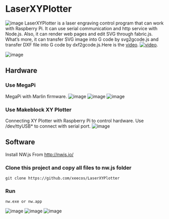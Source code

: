# LaserXYPlotter

![image](https://github.com/xeecos/LaserXYPlotter/raw/master/images/6.jpg)
LaserXYPlotter is a laser engraving control program that can work with Raspberry Pi. It can use serial communication and http service with Node.js. Also, it can render web pages and edit SVG through fabric.js. What’s more, it can transfer SVG image into G code by svg2gcode.js and transfer DXF file into G code by dxf2gcode.js.Here is the [video](https://youtu.be/pr0rrINsPKs).
[![video](http://img.youtube.com/vi/pr0rrINsPKs/0.jpg)](https://youtu.be/pr0rrINsPKs).

![image](https://github.com/xeecos/LaserXYPlotter/raw/master/images/xy.gif)

## Hardware
### Use MegaPi
MegaPi with Marlin firmware.
![image](https://github.com/xeecos/LaserXYPlotter/raw/master/images/5.jpg)
![image](https://github.com/xeecos/LaserXYPlotter/raw/master/images/10.jpg)
![image](https://github.com/xeecos/LaserXYPlotter/raw/master/images/11.jpg)
### Use Makeblock XY Plotter
Connecting XY Plotter with Raspberry Pi to control hardware. Use /dev/ttyUSB* to connect with serial port.
![image](https://github.com/xeecos/LaserXYPlotter/raw/master/images/9.jpg)

## Software

Install NW.js From  http://nwjs.io/

### Clone this project and copy all files to nw.js folder 

 `git clone https://github.com/xeecos/LaserXYPlotter`

### Run

 `nw.exe or nw.app`

![image](https://github.com/xeecos/LaserXYPlotter/raw/master/images/1.jpg)
![image](https://github.com/xeecos/LaserXYPlotter/raw/master/images/6.jpg)
![image](https://github.com/xeecos/LaserXYPlotter/raw/master/images/4.jpg)
